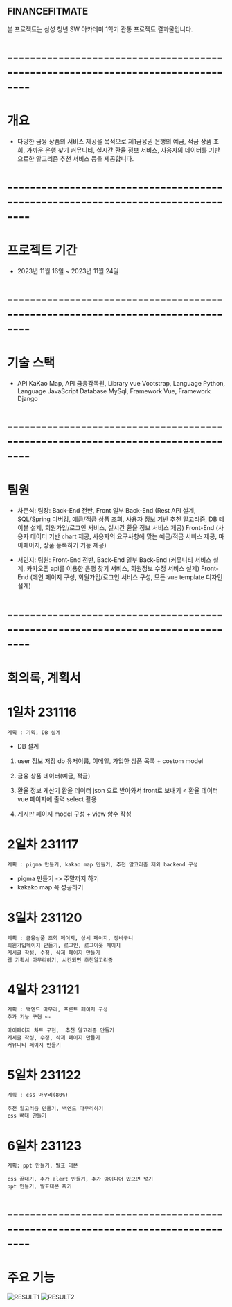 ## FINANCEFITMATE 
본 프로젝트는 삼성 청년 SW 아카데미 1학기 관통 프로젝트 결과물입니다.

# --------------------------------------------------------------------------------

# 개요
- 다양한 금융 상품의 서비스 제공을 목적으로 제1금융권 은행의 예금, 적금 상품 조회, 가까운 은행 찾기
  커뮤니티, 실시간 환율 정보 서비스, 사용자의 데이터를 기반으로한 알고리즘 추천 서비스 등을 제공합니다.

# --------------------------------------------------------------------------------

# 프로젝트 기간
- 2023년 11월 16일 ~ 2023년 11월 24일

# --------------------------------------------------------------------------------

# 기술 스택
- API KaKao Map, API 금융감독원, Library vue Vootstrap, Language Python, Language JavaScript
  Database MySql, Framework Vue, Framework Django

# --------------------------------------------------------------------------------

# 팀원
- 차준석: 팀장: Back-End 전반, Front 일부
  Back-End (Rest API 설계, SQL/Spring 디버깅, 예금/적금 상품 조회, 사용자 정보 기반 추천 알고리즘,
            DB 테이블 설계, 회원가입/로그인 서비스, 실시간 환율 정보 서비스 제공)
  Front-End (사용자 데이터 기반 chart 제공, 사용자의 요구사항에 맞는 예금/적금 서비스 제공, 
            마이페이지, 상품 등록하기 기능 제공)

- 서민지: 팀원: Front-End 전반, Back-End 일부
   Back-End (커뮤니티 서비스 설계, 카카오맵 api를 이용한 은행 찾기 서비스, 회원정보 수정 서비스 설계)
   Front-End (메인 페이지 구성, 회원가입/로그인 서비스 구성, 모든 vue template 디자인 설계)

# --------------------------------------------------------------------------------

# 회의록, 계획서
# 1일차 231116
    계획 : 기획, DB 설계

- DB 설계
1. user 정보 저장 db 
    유저이름, 이메일, 가입한 상품 목록 + costom model

2. 금융 상품 데이터(예금, 적금)

3. 환율 정보 계산기
   환율 데이터 json 으로 받아와서 front로 보내기 < 
   환율 데이터 vue 페이지에 출력 select 활용

4. 게시판 페이지
    model 구성 + view 함수 작성


# 2일차 231117
    계획 : pigma 만들기, kakao map 만들기, 추천 알고리즘 제외 backend 구성

- pigma 만들기 -> 주말까지 하기
- kakako map 꼭 성공하기


# 3일차 231120
    계획 : 금융상품 조회 페이지, 상세 페이지, 장바구니
    회원가입페이지 만들기, 로그인, 로그아웃 페이지
    게시글 작성, 수정, 삭제 페이지 만들기
    웹 기획서 마무리하기, 시간되면 추천알고리즘 


# 4일차 231121
    계획 : 백엔드 마무리, 프론트 페이지 구성
    추가 기능 구현 <-

    마이페이지 차트 구현,  추천 알고리즘 만들기
    게시글 작성, 수정, 삭제 페이지 만들기
    커뮤니티 페이지 만들기

# 5일차 231122
    계획 : css 마무리(80%)

    추천 알고리즘 만들기, 백엔드 마무리하기
    css 뼈대 만들기
    

# 6일차 231123
    계획: ppt 만들기, 발표 대본

    css 끝내기, 추가 alert 만들기, 추가 아이디어 있으면 넣기
    ppt 만들기, 발표대본 짜기

# --------------------------------------------------------------------------------

# 주요 기능

 ![RESULT1](image/주요기능1.PNG) 
 ![RESULT2](image/주요기능2.PNG) 